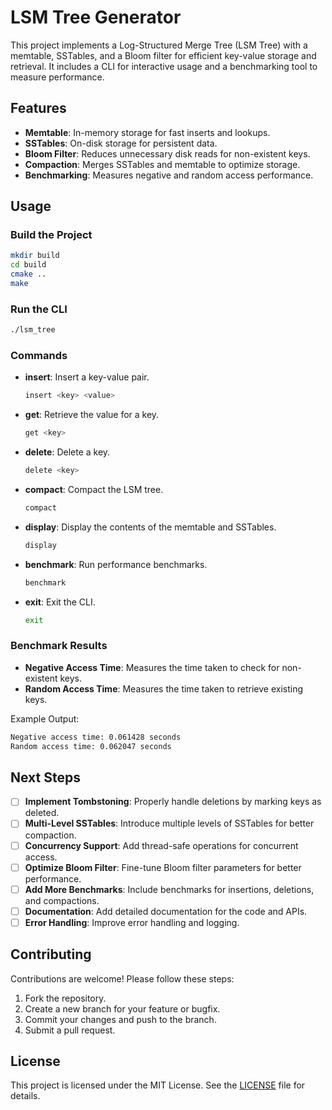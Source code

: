 # LSM Tree Generator

This project implements a Log-Structured Merge Tree (LSM Tree) with a memtable, SSTables, and a Bloom filter for efficient key-value storage and retrieval. It includes a CLI for interactive usage and a benchmarking tool to measure performance.

## Features

- **Memtable**: In-memory storage for fast inserts and lookups.
- **SSTables**: On-disk storage for persistent data.
- **Bloom Filter**: Reduces unnecessary disk reads for non-existent keys.
- **Compaction**: Merges SSTables and memtable to optimize storage.
- **Benchmarking**: Measures negative and random access performance.

## Usage

### Build the Project

```bash
mkdir build
cd build
cmake ..
make
```

### Run the CLI

```bash
./lsm_tree
```

### Commands

- **insert**: Insert a key-value pair.
  ```bash
  insert <key> <value>
  ```
- **get**: Retrieve the value for a key.
  ```bash
  get <key>
  ```
- **delete**: Delete a key.
  ```bash
  delete <key>
  ```
- **compact**: Compact the LSM tree.
  ```bash
  compact
  ```
- **display**: Display the contents of the memtable and SSTables.
  ```bash
  display
  ```
- **benchmark**: Run performance benchmarks.
  ```bash
  benchmark
  ```
- **exit**: Exit the CLI.
  ```bash
  exit
  ```

### Benchmark Results

- **Negative Access Time**: Measures the time taken to check for non-existent keys.
- **Random Access Time**: Measures the time taken to retrieve existing keys.

Example Output:
```bash
Negative access time: 0.061428 seconds
Random access time: 0.062047 seconds
```

## Next Steps

- [ ] **Implement Tombstoning**: Properly handle deletions by marking keys as deleted.
- [ ] **Multi-Level SSTables**: Introduce multiple levels of SSTables for better compaction.
- [ ] **Concurrency Support**: Add thread-safe operations for concurrent access.
- [ ] **Optimize Bloom Filter**: Fine-tune Bloom filter parameters for better performance.
- [ ] **Add More Benchmarks**: Include benchmarks for insertions, deletions, and compactions.
- [ ] **Documentation**: Add detailed documentation for the code and APIs.
- [ ] **Error Handling**: Improve error handling and logging.

## Contributing

Contributions are welcome! Please follow these steps:

1. Fork the repository.
2. Create a new branch for your feature or bugfix.
3. Commit your changes and push to the branch.
4. Submit a pull request.

## License

This project is licensed under the MIT License. See the [LICENSE](LICENSE) file for details.

